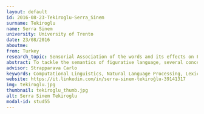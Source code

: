 ```yaml
---
layout: default 
id: 2016-08-23-Tekiroglu-Serra_Sinem
surname: Tekiroglu
name: Serra Sinem
university: University of Trento
date: 23/08/2016
aboutme: 
from: Turkey
research_topic: Sensorial Association of the words and its effects on Figurative Language
abstract: To tackle the semantics of figurative language, several conceptual properties such as concreteness or imegeability are employed. However, there is no attempt in the literature to analyze and benefit from the sensorial elements for figurative language processing. In this thesis, the impact of sensorial features on metaphor processing is investigated.
advisor: Strapparava Carlo
keywords: Computational Linguistics, Natural Language Processing, Lexical Semantics
website: https://it.linkedin.com/in/serra-sinem-tekiroğlu-39141317
img: tekiroglu.jpg
thumbnail: tekiroglu_thumb.jpg
alt: Serra Sinem Tekiroglu
modal-id: stud55
---
```

